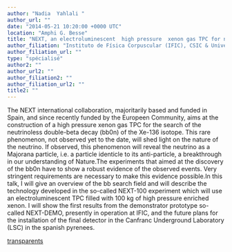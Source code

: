 ```yaml
---
author: "Nadia  Yahlali "
author_url: ""
date: "2014-05-21 10:20:00 +0000 UTC"
location: "Amphi G. Besse"
title: "NEXT, an electroluminescent  high pressure  xenon gas TPC for neutrino-less double-beta  decay search"
author_filiation: "Instituto de Física Corpuscular (IFIC), CSIC & Universitat de València, Spain"
author_filiation_url: ""
type: "spécialisé"
author2: ""
author_url2: ""
author_filiation2: ""
author_filiation_url2: ""
title2: ""
---
```

The NEXT international collaboration, majoritarily based and funded in Spain, and since recently funded by the Europeen Community, aims at the construction of a high pressure xenon gas TPC for the search of the neutrinoless double-beta decay (bb0n) of the Xe-136 isotope. This rare phenomenon, not observed yet to the date, will shed light on the nature of the neutrino. If observed, this phenomenon will reveal the neutrino as a Majorana particle, i.e. a particle identicle to its anti-particle, a breakthrough in our understanding of Nature.The experiments that aimed at the discovery of the bb0n have to show a robust evidence of the observed events. Very stringent requirements are necessary to make this evidence possible.In this talk, I will give an overview of the bb search field and will describe the technology developed in the so-called NEXT-100 experiment which will use an electroluminescent TPC filled with 100 kg of high pressure enriched xenon. I will show the first results from the demonstrator prototype so-called NEXT-DEMO, presently in operation at IFIC, and the future plans for the installation of the final detector in the Canfranc Underground Laboratory (LSC) in the spanish pyrenees.

[transparents](images/Communication/seminaires/NadiaYahlali.pdf)
